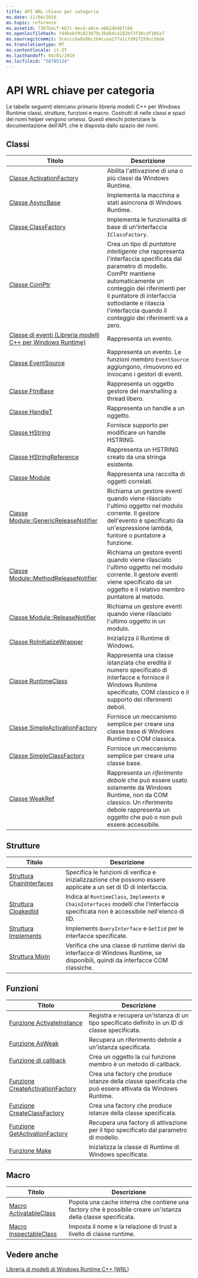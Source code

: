 ```yaml
---
title: API WRL chiave per categoria
ms.date: 11/04/2016
ms.topic: reference
ms.assetid: 7367bacf-6b7c-4ecd-a0ce-a662db46fc66
ms.openlocfilehash: fd4bebf9c823079c3bdb4c4182bf3f30cdf105a7
ms.sourcegitcommit: 5cecccba0a96c1b4ccea1f7a1cfd91f259cc5bde
ms.translationtype: MT
ms.contentlocale: it-IT
ms.lasthandoff: 04/01/2019
ms.locfileid: "58785124"
---
```

# <a name="key-wrl-apis-by-category"></a>API WRL chiave per categoria

Le tabelle seguenti elencano primario libreria modelli C++ per Windows Runtime classi, strutture, funzioni e macro. Costrutti di nelle classi e spazi dei nomi helper vengono omessi. Questi elenchi potenziare la documentazione dell'API, che è disposta dallo spazio dei nomi.

## <a name="classes"></a>Classi

|Titolo|Descrizione|
|-----------|-----------------|
|[Classe ActivationFactory](activationfactory-class.md)|Abilita l'attivazione di una o più classi da Windows Runtime.|
|[Classe AsyncBase](asyncbase-class.md)|Implementa la macchina a stati asincrona di Windows Runtime.|
|[Classe ClassFactory](classfactory-class.md)|Implementa le funzionalità di base di un'interfaccia `IClassFactory`.|
|[Classe ComPtr](comptr-class.md)|Crea un tipo di *puntatore intelligente* che rappresenta l'interfaccia specificata dal parametro di modello. ComPtr mantiene automaticamente un conteggio dei riferimenti per il puntatore di interfaccia sottostante e rilascia l'interfaccia quando il conteggio dei riferimenti va a zero.|
|[Classe di eventi (Libreria modelli C++ per Windows Runtime)](event-class-wrl.md)|Rappresenta un evento.|
|[Classe EventSource](eventsource-class.md)|Rappresenta un evento. Le funzioni membro `EventSource` aggiungono, rimuovono ed invocano i gestori di eventi.|
|[Classe FtmBase](ftmbase-class.md)|Rappresenta un oggetto gestore del marshalling a thread libero.|
|[Classe HandleT](handlet-class.md)|Rappresenta un handle a un oggetto.|
|[Classe HString](hstring-class.md)|Fornisce supporto per modificare un handle HSTRING.|
|[Classe HStringReference](hstringreference-class.md)|Rappresenta un HSTRING creato da una stringa esistente.|
|[Classe Module](module-class.md)|Rappresenta una raccolta di oggetti correlati.|
|[Classe Module::GenericReleaseNotifier](module-genericreleasenotifier-class.md)|Richiama un gestore eventi quando viene rilasciato l'ultimo oggetto nel modulo corrente. Il gestore dell'evento è specificato da un'espressione lambda, funtore o puntatore a funzione.|
|[Classe Module::MethodReleaseNotifier](module-methodreleasenotifier-class.md)|Richiama un gestore eventi quando viene rilasciato l'ultimo oggetto nel modulo corrente. Il gestore eventi viene specificato da un oggetto e il relativo membro puntatore al metodo.|
|[Classe Module::ReleaseNotifier](module-releasenotifier-class.md)|Richiama un gestore eventi quando viene rilasciato l'ultimo oggetto in un modulo.|
|[Classe RoInitializeWrapper](roinitializewrapper-class.md)|Inizializza il Runtime di Windows.|
|[Classe RuntimeClass](runtimeclass-class.md)|Rappresenta una classe istanziata che eredita il numero specificato di interfacce e fornisce il Windows Runtime specificato, COM classico e il supporto dei riferimenti deboli.|
|[Classe SimpleActivationFactory](simpleactivationfactory-class.md)|Fornisce un meccanismo semplice per creare una classe base di Windows Runtime o COM classica.|
|[Classe SimpleClassFactory](simpleclassfactory-class.md)|Fornisce un meccanismo semplice per creare una classe base.|
|[Classe WeakRef](weakref-class.md)|Rappresenta un *riferimento debole* che può essere usato solamente da Windows Runtime, non da COM classico. Un riferimento debole rappresenta un oggetto che può o non può essere accessibile.|

## <a name="structures"></a>Strutture

|Titolo|Descrizione|
|-----------|-----------------|
|[Struttura ChainInterfaces](chaininterfaces-structure.md)|Specifica le funzioni di verifica e inizializzazione che possono essere applicate a un set di ID di interfaccia.|
|[Struttura CloakedIid](cloakediid-structure.md)|Indica al `RuntimeClass`, `Implements` e `ChainInterfaces` modelli che l'interfaccia specificata non è accessibile nell'elenco di IID.|
|[Struttura Implements](implements-structure.md)|Implements `QueryInterface` e `GetIid` per le interfacce specificate.|
|[Struttura MixIn](mixin-structure.md)|Verifica che una classe di runtime derivi da interfacce di Windows Runtime, se disponibili, quindi da interfacce COM classiche.|

## <a name="functions"></a>Funzioni

|Titolo|Descrizione|
|-----------|-----------------|
|[Funzione ActivateInstance](activateinstance-function.md)|Registra e recupera un'istanza di un tipo specificato definito in un ID di classe specificata.|
|[Funzione AsWeak](asweak-function.md)|Recupera un riferimento debole a un'istanza specificata.|
|[Funzione di callback](callback-function-wrl.md)|Crea un oggetto la cui funzione membro è un metodo di callback.|
|[Funzione CreateActivationFactory](createactivationfactory-function.md)|Crea una factory che produce istanze della classe specificata che può essere attivata da Windows Runtime.|
|[Funzione CreateClassFactory](createclassfactory-function.md)|Crea una factory che produce istanze della classe specificata.|
|[Funzione GetActivationFactory](getactivationfactory-function.md)|Recupera una factory di attivazione per il tipo specificato dal parametro di modello.|
|[Funzione Make](make-function.md)|Inizializza la classe di Runtime di Windows specificata.|

## <a name="macros"></a>Macro

|Titolo|Descrizione|
|-----------|-----------------|
|[Macro ActivatableClass](activatableclass-macros.md)|Popola una cache interna che contiene una factory che è possibile creare un'istanza della classe specificata.|
|[Macro InspectableClass](inspectableclass-macro.md)|Imposta il nome e la relazione di trust a livello di classe runtime.|

## <a name="see-also"></a>Vedere anche

[Libreria di modelli di Windows Runtime C++ (WRL)](windows-runtime-cpp-template-library-wrl.md)